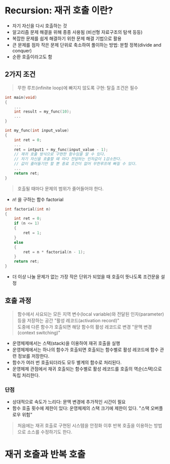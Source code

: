 # Recursion: 재귀 호출 이란?
- 자기 자신을 다시 호출하는 것
- 알고리즘 문제 해결을 위해 종종 사용됨 (비선형 자료구조의 탐색 등등)
- 복잡한 문제를 쉽게 해결하기 위한 문제 해결 기법으로 활용
- 큰 문제를 점차 작은 문제 단위로 축소하여 풀이하는 방법: 분할 정복(divide and conquer)
- 순환 호출이라고도 함

## 2가지 조건
> 무한 루프(infinite loop)에 빠지지 않도록 구현: 탈출 조건은 필수  
```c
int main(void)
{
    ...
    int result = my_func(10);
    ...
}

int my_func(int input_value)
{
    int ret = 0;
    ...
    ret = intput1 + my_func(input_value - 1); 
    // 재귀 호출 방식으로 구현한 함수임을 알 수 있다. 
    // 자기 자신을 호출할 때 마다 전달하는 인자값이 1감소한다. 
    // 값이 줄어들기만 할 뿐 종료 조건이 없어 무한루프에 빠질 수 있다.
    ...
    return ret;
}
```
> 호출될 때마다 문제의 범위가 줄어들어야 한다.  
- $n!$ 을 구하는 함수 factorial
```c
int factorial(int n)
{
    int ret = 0;
    if (n <= 1)
    {
        ret = 1;
    }
    else
    {
        ret = n * factorial(n - 1);
    }
    return ret;
}
```
- 더 이상 나눌 문제가 없는 가장 작은 단위가 되었을 때 호출이 뜻나도록 조건문을 설정

## 호출 과정
> 함수에서 사요되는 모든 지역 변수(local variable)와 전달된 인자(parameter)등을 저장하는 공간 "활성 레코드(activation record)"  
> 도중에 다른 함수가 호출되면 해당 함수의 활성 레코드로 변경 "문맥 변경(context switching)"  
- 운영체제에서는 스택(stack)을 이용하여 재귀 호출을 실행  
- 운영체제에서는 하나의 함수가 호출되면 호출되는 함수별로 활성 레코드에 함수 관련 정보를 저장한다.  
- 함수가 여러 번 호출되더라도 모두 별계의 함수로 처리된다.  
- 운영체제 관점에서 재귀 호출되는 함수별로 활성 레코드를 호출의 역순(스택)으로 독립 처리한다.

### 단점
- 상대적으로 속도가 느리다: 문맥 변경에 추가적인 시간이 필요
- 함수 호출 횟수에 제한이 있다: 운영체제의 스택 크기에 제한이 있다. "스택 오버플로우 위험"
> 처음에는 재귀 호출로 구현된 시스템을 안정화 이후 반복 호출을 이용하는 방법으로 소스를 수정하기도 한다.  

# 재귀 호출과 반복 호출
